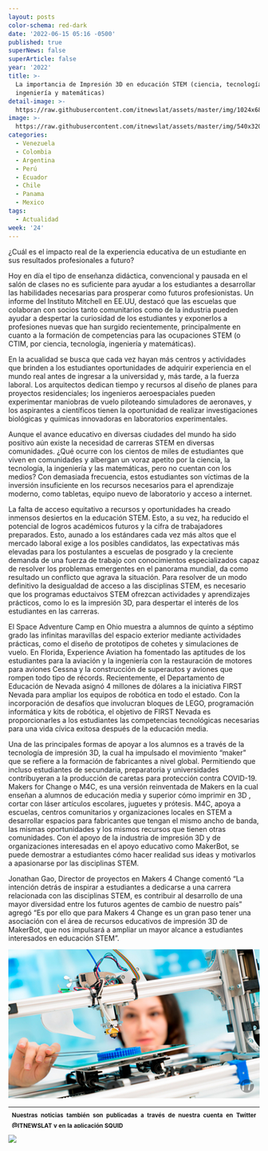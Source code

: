 ```yaml
---
layout: posts
color-schema: red-dark
date: '2022-06-15 05:16 -0500'
published: true
superNews: false
superArticle: false
year: '2022'
title: >-
  La importancia de Impresión 3D en educación STEM (ciencia, tecnología,
  ingeniería y matemáticas)
detail-image: >-
  https://raw.githubusercontent.com/itnewslat/assets/master/img/1024x680/impresion-3d-g.jpg
image: >-
  https://raw.githubusercontent.com/itnewslat/assets/master/img/540x320/impresion-3d-p.jpg
categories:
  - Venezuela
  - Colombia
  - Argentina
  - Perú
  - Ecuador
  - Chile
  - Panama
  - Mexico
tags:
  - Actualidad
week: '24'
---
```

¿Cuál es el impacto real de la experiencia educativa de un estudiante en sus resultados profesionales a futuro?

Hoy en día el tipo de enseñanza didáctica, convencional y pausada en el salón de clases no es suficiente para ayudar a los estudiantes a desarrollar las habilidades necesarias para prosperar como futuros profesionistas. Un informe del Instituto Mitchell en EE.UU, destacó que las escuelas que colaboran con socios tanto comunitarios como de la industria pueden ayudar a despertar la curiosidad de los estudiantes y exponerlos a profesiones nuevas que han surgido recientemente, principalmente en cuanto a la formación de competencias para las ocupaciones STEM (o CTIM, por ciencia, tecnología, ingeniería y matemáticas).

En la acualidad se busca que cada vez hayan más centros y actividades que brinden a los estudiantes oportunidades de adquirir experiencia en el mundo real antes de ingresar a la universidad y, más tarde, a la fuerza laboral. Los arquitectos dedican tiempo y recursos al diseño de planes para proyectos residenciales; los ingenieros aeroespaciales pueden experimentar maniobras de vuelo piloteando simuladores de aeronaves, y los aspirantes a científicos tienen la oportunidad de realizar investigaciones biológicas y químicas innovadoras en laboratorios experimentales. 

Aunque el avance educativo en diversas ciudades del mundo ha sido positivo aún existe la necesidad de carreras STEM en diversas comunidades. ¿Qué ocurre con los cientos de miles de estudiantes que viven en comunidades y albergan un voraz apetito por la ciencia, la tecnología, la ingeniería y las matemáticas, pero no cuentan con los medios? Con demasiada frecuencia, estos estudiantes son víctimas de la inversión insuficiente en los recursos necesarios para el aprendizaje moderno, como tabletas, equipo nuevo de laboratorio y acceso a internet. 

La falta de acceso equitativo a recursos y oportunidades ha creado inmensos desiertos en la educación STEM. Esto, a su vez, ha reducido el potencial de logros académicos futuros y la cifra de trabajadores preparados.  Esto, aunado a los estándares cada vez más altos que el mercado laboral exige a los posibles candidatos, las expectativas más elevadas para los postulantes a escuelas de posgrado y la creciente demanda de una fuerza de trabajo con conocimientos especializados capaz de resolver los problemas emergentes en el panorama mundial, da como resultado un conflicto que agrava la situación. Para resolver de un modo definitivo la desigualdad de acceso a las disciplinas STEM, es necesario que los programas eductaivos STEM ofrezcan actividades y aprendizajes prácticos, como lo es la impresión 3D, para despertar el interés de los estudiantes en las carreras. 

El Space Adventure Camp en Ohio muestra a alumnos de quinto a séptimo grado las infinitas maravillas del espacio exterior mediante actividades prácticas, como el diseño de prototipos de cohetes y simulaciones de vuelo. En Florida, Experience Aviation ha fomentado las aptitudes de los estudiantes para la aviación y la ingeniería con la restauración de motores para aviones Cessna y la construcción de superautos y aviones que rompen todo tipo de récords. Recientemente, el Departamento de Educación de Nevada asignó 4 millones de dólares a la iniciativa FIRST Nevada para ampliar los equipos de robótica en todo el estado. Con la incorporación de desafíos que involucran bloques de LEGO, programación informática y kits de robótica, el objetivo de FIRST Nevada es proporcionarles a los estudiantes las competencias tecnológicas necesarias para una vida cívica exitosa después de la educación media. 

Una de las principales formas de apoyar a los alumnos es a través de la tecnología de impresión 3D, la cual ha impulsado el movimiento “maker” que se refiere a la formación de fabricantes a nivel global. Permitiendo que incluso estudiantes de secundaria, preparatoria y universidades  contribuyeran a la producción de caretas para protección contra  COVID-19. 
Makers for Change o M4C, es una versión reinventada de Makers en la cual enseñan a  alumnos de educación media y superior cómo imprimir en 3D , cortar con láser artículos escolares, juguetes y prótesis. M4C, apoya a escuelas, centros comunitarios y organizaciones locales en STEM a desarrollar espacios para fabricantes que tengan el mismo ancho de banda, las mismas oportunidades y los mismos recursos que tienen otras comunidades. Con el apoyo de la industria de impresión 3D y de organizaciones interesadas en el apoyo educativo como MakerBot, se puede demostrar a estudiantes cómo hacer realidad sus ideas y motivarlos  a apasionarse por las disciplinas STEM.   

Jonathan Gao, Director de proyectos en Makers 4 Change comentó “La intención detrás de inspirar a estudiantes a dedicarse a una carrera relacionada con las disciplinas STEM, es contribuir al desarrollo de una mayor diversidad entre los futuros agentes de cambio de nuestro país” agregó “Es por ello que para Makers 4 Change es un gran paso tener una asociación con el área de recursos educativos de impresión 3D de MakerBot, que nos impulsará a ampliar un mayor alcance a estudiantes interesados en educación STEM”.

![](https://raw.githubusercontent.com/itnewslat/assets/master/img/540x320/impresion-3d-p.jpg)

<table style="height: 42px;" width="569">
<tbody>
<tr>
<td style="text-align: justify;"><sub><strong>Nuestras noticias también son publicadas a través de nuestra cuenta en Twitter <a href="https://twitter.com/itnewslat?lang=es">@ITNEWSLAT</a> y en la aplicación <a href="https://squidapp.co/en/">SQUID</a></strong></sub></td>
</tr>
</tbody>
</table>

<img src="https://tracker.metricool.com/c3po.jpg?hash=56f88a41e39ab42c063cc51676587a04"/>